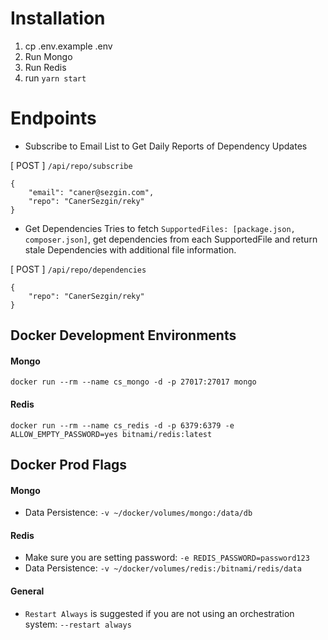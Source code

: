 # Installation

1. cp .env.example .env
2. Run Mongo
3. Run Redis
4. run `yarn start`

# Endpoints

- Subscribe to Email List to Get Daily Reports of Dependency Updates

[ POST ] `/api/repo/subscribe`

```
{
    "email": "caner@sezgin.com",
    "repo": "CanerSezgin/reky"
}
```

- Get Dependencies
  Tries to fetch `SupportedFiles: [package.json, composer.json]`, get dependencies from each SupportedFile and return stale Dependencies with additional file information.

[ POST ] `/api/repo/dependencies`

```
{
    "repo": "CanerSezgin/reky"
}
```

## Docker Development Environments

#### Mongo

`docker run --rm --name cs_mongo -d -p 27017:27017 mongo`

#### Redis

`docker run --rm --name cs_redis -d -p 6379:6379 -e ALLOW_EMPTY_PASSWORD=yes bitnami/redis:latest`

## Docker Prod Flags

#### Mongo

- Data Persistence: `-v ~/docker/volumes/mongo:/data/db`

#### Redis

- Make sure you are setting password: `-e REDIS_PASSWORD=password123`
- Data Persistence: `-v ~/docker/volumes/redis:/bitnami/redis/data`

#### General

- `Restart Always` is suggested if you are not using an orchestration system: `--restart always`
